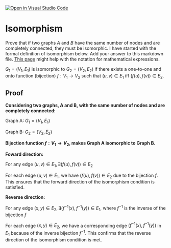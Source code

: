 [![Open in Visual Studio Code](https://classroom.github.com/assets/open-in-vscode-718a45dd9cf7e7f842a935f5ebbe5719a5e09af4491e668f4dbf3b35d5cca122.svg)](https://classroom.github.com/online_ide?assignment_repo_id=12784442&assignment_repo_type=AssignmentRepo)
# Isomorphism

Prove that if two graphs $A$ and $B$ have the same number of nodes and are
completely connected, they must be isomorphic. I have started with the formal
definition of isomorphism below. Add your answer to this markdown file. [This
page](https://docs.github.com/en/get-started/writing-on-github/working-with-advanced-formatting/writing-mathematical-expressions)
might help with the notation for mathematical expressions.

$G_1=(V_1 , E_1)$ is isomorphic to $G_2 = (V_2, E_2)$ if there exists a
one-to-one and onto function (bijection) $f: V_1 \rightarrow V_2$ such that $(u,v)
\in E_1$ iff $(f(u),f(v)) \in E_2$.

## Proof

**Considering two graphs, A and B, with the same number of nodes and are completely connected:**

Graph A: $G_1 = (V_1, E_1)$

Graph B: $G_2 = (V_2, E_2)$

**Bijection function $f: V_1 \rightarrow V_2$, makes Graph A isomorphic to Graph B.**

**Foward direction:**

For any edge $(u, v) \in E_1, \exists (f(u), f(v)) \in E_2$

For each edge $(u, v) \in E_1$, we have $(f(u), f(v)) \in E_2$ due to the bijection $f$. This ensures that the forward direction of the isomorphism condition is satisfied.

**Reverse direction:**

For any edge $(x, y) \in E_2, \exists (f^{-1}(x), f^{-1}(y)) \in E_1$, where $f^{-1}$ is the inverse of the bijection $f$

For each edge $(x, y) \in E_2$, we have a corresponding edge $(f^{-1}(x), f^{-1}(y))$ in $E_1$ because of the inverse bijection $f^{-1}$. This confirms that the reverse direction of the isomorphism condition is met.


